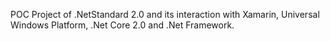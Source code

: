 POC Project of .NetStandard 2.0 and its interaction with Xamarin, Universal Windows Platform, .Net Core 2.0 and .Net Framework.